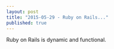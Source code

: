 ```yaml
---
layout: post
title: "2015-05-29 - Ruby on Rails..."
published: true
---
```


Ruby on Rails is dynamic and functional.
